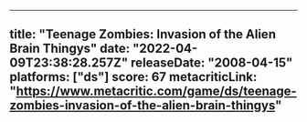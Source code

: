 
---
title: "Teenage Zombies: Invasion of the Alien Brain Thingys"
date: "2022-04-09T23:38:28.257Z"
releaseDate: "2008-04-15"
platforms: ["ds"]
score: 67
metacriticLink: "https://www.metacritic.com/game/ds/teenage-zombies-invasion-of-the-alien-brain-thingys"
---

